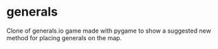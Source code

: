 # generals
Clone of generals.io game made with pygame to show a suggested new method for placing generals on the map.
